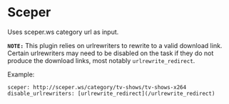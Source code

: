 # Sceper
Uses sceper.ws category url as input.

**`NOTE:`** This plugin relies on urlrewriters to rewrite to a valid download link. Certain urlrewriters may need to be disabled on the task if they do not produce the download links, most notably `urlrewrite_redirect`.

Example:

```
sceper: http://sceper.ws/category/tv-shows/tv-shows-x264
disable_urlrewriters: [urlrewrite_redirect](/urlrewrite_redirect)
```